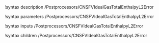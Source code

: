 !syntax description /Postprocessors/CNSFVIdealGasTotalEnthalpyL2Error

!syntax parameters /Postprocessors/CNSFVIdealGasTotalEnthalpyL2Error

!syntax inputs /Postprocessors/CNSFVIdealGasTotalEnthalpyL2Error

!syntax children /Postprocessors/CNSFVIdealGasTotalEnthalpyL2Error
